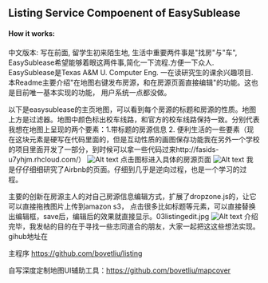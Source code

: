 ## Listing Service Compoenent of EasySublease
#### How it works:

中文版本:
写在前面, 留学生初来陌生地, 生活中重要两件事是"找房"与"车", EasySublease希望能够着眼这两件事,简化一下流程.方便一下众人. EasySublease是Texas A&M U. Computer Eng. 一在读研究生的课余兴趣项目. 本Readme主要介绍"在地图右键发布房源，和在房源页面直接编辑"的功能。这也是目前唯一基本实现的功能， 用户系统一点都没做。

以下是easysublease的主页地图，可以看到每个房源的标题和房源的性质。地图上方是过滤器。地图中颜色标出校车线路，和官方的校车线路保持一致。分别代表我想在地图上呈现的两个要素：1.带标题的房源信息 2. 便利生活的一些要素（现在这块元素是硬写在代码里面的，但是互动性质的画图保存功能我在另外一个学校的项目里面开发了一部分，到时候可以拿一些代码过来http://fasids-u7yhjm.rhcloud.com/）
![Alt text](https://boweiliu.files.wordpress.com/2015/12/01indexmap.jpg?w=998 "Optional title")
点击图标进入具体的房源页面
![Alt text](https://boweiliu.files.wordpress.com/2015/12/02listingpage.jpg?w=998 "Optional title")
我是仔仔细细研究了Airbnb的页面。仔细到几乎是逆向过程，也是一个学习的过程。

主要的创新在房源主人的对自己房源信息编辑方式，扩展了dropzone.js的，让它可以直接拖拽图片上传到amazon s3， 点击很多比如标题等元素，可以直接替换出编辑框，save后，编辑后的效果就直接显示。03listingedit.jpg
![Alt text](https://boweiliu.files.wordpress.com/2015/12/03listingedit.jpg?w=998 "Optional title")
介绍完毕，我发帖的目的在于寻找一些志同道合的朋友，大家一起把这这些想法实现。gihub地址在

主程序 https://github.com/bovetliu/listing

自写深度定制地图UI辅助工具：https://github.com/bovetliu/mapcover
